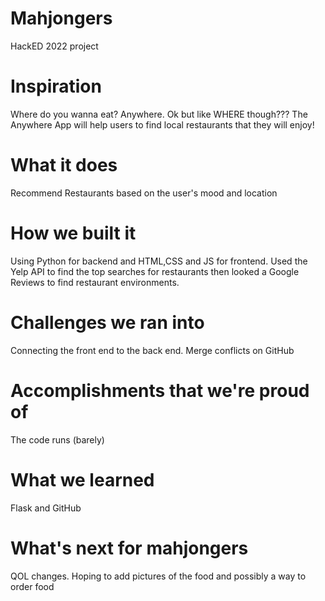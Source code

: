 # Mahjongers
HackED 2022 project

# Inspiration
Where do you wanna eat? Anywhere.
Ok but like WHERE though???
The Anywhere App will help users to find local restaurants that they will enjoy!

# What it does
Recommend Restaurants based on the user's mood and location

# How we built it
Using Python for backend and HTML,CSS and JS for frontend. Used the Yelp API to find the top searches for restaurants then looked a Google Reviews to find restaurant environments.

# Challenges we ran into
Connecting the front end to the back end. Merge conflicts on GitHub

# Accomplishments that we're proud of
The code runs (barely)

# What we learned
Flask and GitHub

# What's next for mahjongers
QOL changes. Hoping to add pictures of the food and possibly a way to order food
